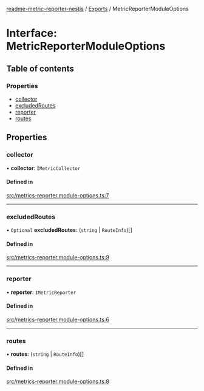 [readme-metric-reporter-nestjs](../README.md) / [Exports](../modules.md) / MetricReporterModuleOptions

# Interface: MetricReporterModuleOptions

## Table of contents

### Properties

- [collector](MetricReporterModuleOptions.md#collector)
- [excludedRoutes](MetricReporterModuleOptions.md#excludedroutes)
- [reporter](MetricReporterModuleOptions.md#reporter)
- [routes](MetricReporterModuleOptions.md#routes)

## Properties

### collector

• **collector**: `IMetricCollector`

#### Defined in

[src/metrics-reporter.module-options.ts:7](https://github.com/igrek8/readme-metric-reporter-nestjs/blob/c87535c/src/metrics-reporter.module-options.ts#L7)

___

### excludedRoutes

• `Optional` **excludedRoutes**: (`string` \| `RouteInfo`)[]

#### Defined in

[src/metrics-reporter.module-options.ts:9](https://github.com/igrek8/readme-metric-reporter-nestjs/blob/c87535c/src/metrics-reporter.module-options.ts#L9)

___

### reporter

• **reporter**: `IMetricReporter`

#### Defined in

[src/metrics-reporter.module-options.ts:6](https://github.com/igrek8/readme-metric-reporter-nestjs/blob/c87535c/src/metrics-reporter.module-options.ts#L6)

___

### routes

• **routes**: (`string` \| `RouteInfo`)[]

#### Defined in

[src/metrics-reporter.module-options.ts:8](https://github.com/igrek8/readme-metric-reporter-nestjs/blob/c87535c/src/metrics-reporter.module-options.ts#L8)
